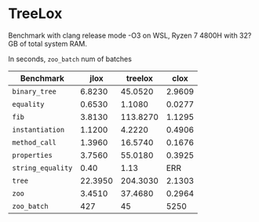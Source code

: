 # TreeLox

Benchmark with clang release mode -O3 on WSL, Ryzen 7 4800H with 32? GB of total system RAM.

In seconds, `zoo_batch` num of batches

| Benchmark | jlox | treelox | clox |
| --- | --- | --- | --- |
| `binary_tree` | 6.8230 | 45.0520 | 2.9609 |
| `equality` | 0.6530 | 1.1080 | 0.0277 |
| `fib` | 3.8130 | 113.8270 | 1.1295 |
| `instantiation` | 1.1200 | 4.2220 | 0.4906 |
| `method_call` | 1.3960 | 16.5740 | 0.1676 |
| `properties` | 3.7560 | 55.0180 | 0.3925 |
| `string_equality` | 0.40 | 1.13 | ERR |
| `tree` | 22.3950 | 204.3030 | 2.1303 |
| `zoo` | 3.4510 | 37.4680 | 0.2964 |
| `zoo_batch` | 427 | 45 | 5250 |